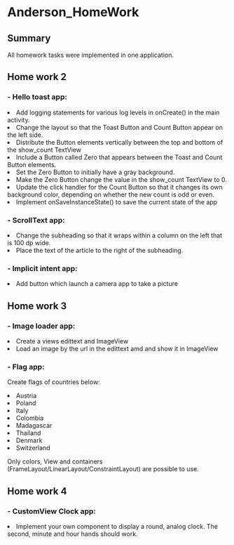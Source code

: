 # Anderson_HomeWork

## Summary

All homework tasks were implemented in one application.

## Home work 2

### - Hello toast app:

<li> Add logging statements for various log levels in onCreate() in the main activity.
<li> Change the layout so that the Toast Button and Count Button appear on the left side.
<li> Distribute the Button elements vertically between the top and bottom of the show_count TextView
<li> Include a Button called Zero that appears between the Toast and Count Button elements.
<li> Set the Zero Button to initially have a gray background.
<li> Make the Zero Button change the value in the show_count TextView to 0.
<li> Update the click handler for the Count Button so that it changes its own background color, depending on whether the new count is odd or even.
<li> Implement onSaveInstanceState() to save the current state of the app

### - ScrollText app:

<li> Change the subheading so that it wraps within a column on the left that is 100 dp wide.
<li> Place the text of the article to the right of the subheading.

### - Implicit intent app:

<li> Add button which launch a camera app to take a picture

## Home work 3

### - Image loader app:

<li>Create a views edittext and ImageView
<li>Load an image by the url in the edittext amd and show it in ImageView

### - Flag app:

Create flags of countries below:

<li> Austria
<li> Poland
<li> Italy
<li> Colombia
<li> Madagascar
<li> Thailand
<li> Denmark
<li> Switzerland

Only colors, View and containers (FrameLayout/LinearLayout/ConstraintLayout) are possible to use.

## Home work 4

### - CustomView Clock app:

<li> Implement your own component to display a round, analog clock. The second, minute and hour hands should work.